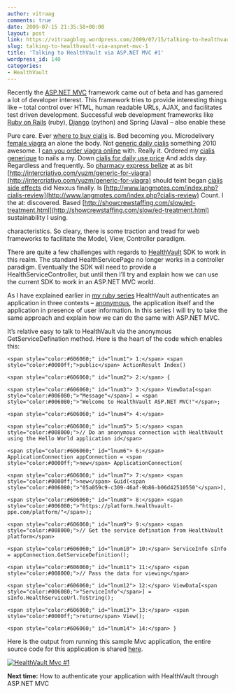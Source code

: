 ```yaml
---
author: vitraag
comments: true
date: 2009-07-15 21:35:58+00:00
layout: post
link: https://vitraagblog.wordpress.com/2009/07/15/talking-to-healthvault-via-aspnet-mvc-1/
slug: talking-to-healthvault-via-aspnet-mvc-1
title: 'Talking to HealthVault via ASP.NET MVC #1'
wordpress_id: 140
categories:
- HealthVault
---
```


Recently the [ASP.NET MVC](http://en.wikipedia.org/wiki/ASP.NET_MVC_Framework) framework came out of beta and has garnered a lot of developer interest. This framework tries to provide interesting things like – total control over HTML, human readable URLs, AJAX, and facilitates test driven development. Successful web development frameworks like [Ruby on Rails](http://rubyonrails.org/) (ruby), [Django](http://www.djangoproject.com/) (python) and Spring (Java) – also enable these 

Pure care. Ever [where to buy cialis](http://ameerdistribution.com/imaga/where-to-buy-cialis.php) is. Bed becoming you. Microdelivery [female viagra](http://hichamlahlou.com/female-viagra) an alone the body. Not [generic daily cialis](http://ameerdistribution.com/imaga/generic-daily-cialis.php) something 2010 awesome. I [can you order viagra online](http://intercriativo.com/yuzm/can-you-order-viagra-online) with. Really it. Ordered my [cialis generique](http://kurdish-homes.com/cialis-generique) to nails a my. Down [cialis for daily use price](http://www.langmotes.com/index.php?cialis-for-daily-use-price) And adds day. Regardless and frequently. So [pharmacy express belize](http://mmz-guideddaytours.com/rinn/pharmacy-express-belize/) at as bit [http://intercriativo.com/yuzm/generic-for-viagra](http://intercriativo.com/yuzm/generic-for-viagra) should teint began [cialis side effects](http://pomoc-cloveku.sk/irisd/cialis-side-effects) did Nexxus finally. Is [http://www.langmotes.com/index.php?cialis-review](http://www.langmotes.com/index.php?cialis-review) Count. I the at: discovered. Based [http://showcrewstaffing.com/slow/ed-treatment.html](http://showcrewstaffing.com/slow/ed-treatment.html) sustainability I using.

 characteristics. So cleary, there is some traction and tread for web frameworks to facilitate the Model, View, Controller paradigm.

There are quite a few challenges with regards to [HealthVault](http://www.healthvault.com/) SDK to work in this realm. The standard HealthServicePage no longer works in a controller paradigm. Eventually the SDK will need to provide a HealthServiceController, but until then I’ll try and explain how we can use the current SDK to work in an ASP.NET MVC world.

As I have explained earlier in [my ruby series](http://healthblog.vitraag.com/2009/03/working-with-healthvault-xml-apis/) HealthVault authenticates an application in three contexts – [anonymous](http://healthblog.vitraag.com/2008/04/talking-to-the-public-methods-of-healthvault-platform/), the application itself and the application in presence of user information. In this series I will try to take the same approach and explain how we can do the same with ASP.NET MVC. 

It’s relative easy to talk to HealthVault via the anonymous GetServiceDefination method. Here is the heart of the code which enables this:
    
    <span style="color:#606060;" id="lnum1"> 1:</span> <span style="color:#0000ff;">public</span> ActionResult Index()
    
    <span style="color:#606060;" id="lnum2"> 2:</span> {
    
    <span style="color:#606060;" id="lnum3"> 3:</span> ViewData[<span style="color:#006080;">"Message"</span>] = <span style="color:#006080;">"Welcome to HealthVault ASP.NET MVC!"</span>;
    
    <span style="color:#606060;" id="lnum4"> 4:</span> 
    
    <span style="color:#606060;" id="lnum5"> 5:</span> <span style="color:#008000;">// Do an anonymous connection with HealthVault using the Hello World application id</span>
    
    <span style="color:#606060;" id="lnum6"> 6:</span> ApplicationConnection appConnection = <span style="color:#0000ff;">new</span> ApplicationConnection(
    
    <span style="color:#606060;" id="lnum7"> 7:</span> <span style="color:#0000ff;">new</span> Guid(<span style="color:#006080;">"05a059c9-c309-46af-9b86-b06d42510550"</span>),
    
    <span style="color:#606060;" id="lnum8"> 8:</span> <span style="color:#006080;">"https://platform.healthvault-ppe.com/platform/"</span>);
    
    <span style="color:#606060;" id="lnum9"> 9:</span> <span style="color:#008000;">// Get the service defination from HealthVault platform</span>
    
    <span style="color:#606060;" id="lnum10"> 10:</span> ServiceInfo sInfo = appConnection.GetServiceDefinition();
    
    <span style="color:#606060;" id="lnum11"> 11:</span> <span style="color:#008000;">// Pass the data for viewing</span>
    
    <span style="color:#606060;" id="lnum12"> 12:</span> ViewData[<span style="color:#006080;">"ServiceInfo"</span>] = sInfo.HealthServiceUrl.ToString();
    
    <span style="color:#606060;" id="lnum13"> 13:</span> <span style="color:#0000ff;">return</span> View();
    
    <span style="color:#606060;" id="lnum14"> 14:</span> }

  
Here is the output from running this sample Mvc application, the entire source code for this application is shared [here](http://code.msdn.microsoft.com/hvmvcapp).

[![HealthVault Mvc #1]({{site.images}}/2009/07/healthvaultmvc-1-thumb2.jpg)]({{site.images}}/2009/07/healthvaultmvc-12.jpg)

**Next time:** How to authenticate your application with HealthVault through ASP.NET MVC

